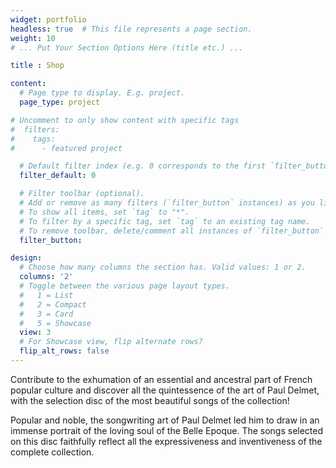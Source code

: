 ```yaml
---
widget: portfolio
headless: true  # This file represents a page section.
weight: 10
# ... Put Your Section Options Here (title etc.) ...

title : Shop

content:
  # Page type to display. E.g. project.
  page_type: project

# Uncomment to only show content with specific tags
#  filters:
#    tags:
#      - featured project

  # Default filter index (e.g. 0 corresponds to the first `filter_button` instance below)
  filter_default: 0

  # Filter toolbar (optional).
  # Add or remove as many filters (`filter_button` instances) as you like.
  # To show all items, set `tag` to "*".
  # To filter by a specific tag, set `tag` to an existing tag name.
  # To remove toolbar, delete/comment all instances of `filter_button` below.
  filter_button:

design:
  # Choose how many columns the section has. Valid values: 1 or 2.
  columns: '2'
  # Toggle between the various page layout types.
  #   1 = List
  #   2 = Compact  
  #   3 = Card
  #   5 = Showcase
  view: 3
  # For Showcase view, flip alternate rows?
  flip_alt_rows: false
---
```


Contribute to the exhumation of an essential and ancestral part of French popular culture and discover all the quintessence of the art of Paul Delmet, with the selection disc of the most beautiful songs of the collection!

Popular and noble, the songwriting art of Paul Delmet led him to draw in an immense portrait of the loving soul of the Belle Epoque. The songs selected on this disc faithfully reflect all the expressiveness and inventiveness of the complete collection.